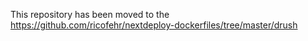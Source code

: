 This repository has been moved to the https://github.com/ricofehr/nextdeploy-dockerfiles/tree/master/drush
